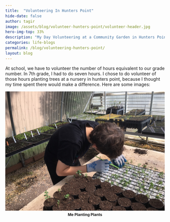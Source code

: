 ```yaml
---
title:  "Volunteering In Hunters Point"
hide-date: false
author: tagir
image: /assets/blog/volunteer-hunters-point/volunteer-header.jpg
hero-img-top: 33%
description: "My Day Volunteering at a Community Garden in Hunters Point."
categories: life-blogs
permalink: /blog/volunteering-hunters-point/
layout: blog
---
```

At school, we have to volunteer the number of hours equivalent to our grade number. In 7th grade, I had to do seven hours. I chose to do volunteer of those hours planting trees at a nursery in hunters point, because I thought my time spent there would make a difference. Here are some images: 

<p align="center">
	<img src="/assets/blog/volunteer-hunters-point/me-planting.jpg" alt="Me Planting" class="img-responsive">
	<strong><span style="font-size: 12px;">Me Planting Plants</span></strong>
</p>
